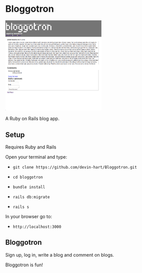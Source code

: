 # Bloggotron

<img src="https://github.com/devin-hart/Bloggotron/blob/master/app/assets/images/bloggtron_blog.png" alt="Drawing" style="width: 300px; height: 281;"/>

A Ruby on Rails blog app.

## Setup

Requires Ruby and Rails

Open your terminal and type:

* `git clone https://github.com/devin-hart/Bloggotron.git`

* `cd bloggotron`

* `bundle install`

* `rails db:migrate`

* `rails s`

In your browser go to:

* `http://localhost:3000`

## Bloggotron

Sign up, log in, write a blog and comment on blogs.

Bloggotron is fun!
